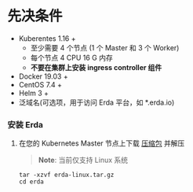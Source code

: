 # 先决条件
- Kuberentes 1.16 +
  - 至少需要 4 个节点 (1 个 Master 和 3 个 Worker)
  - 每个节点 4 CPU 16 G 内存
  - **不要在集群上安装 ingress controller 组件**
- Docker 19.03 +
- CentOS 7.4 +
- Helm 3 +
- 泛域名(可选项，用于访问 Erda 平台，如 *.erda.io)



### 安装 Erda

1. 在您的 Kubernetes Master 节点上下载 [压缩包](https://github.com/erda-project/erda/releases) 并解压
	
   > **Note**: 当前仅支持 Linux 系统
   
   ```shell
   tar -xzvf erda-linux.tar.gz
   cd erda
   ```

